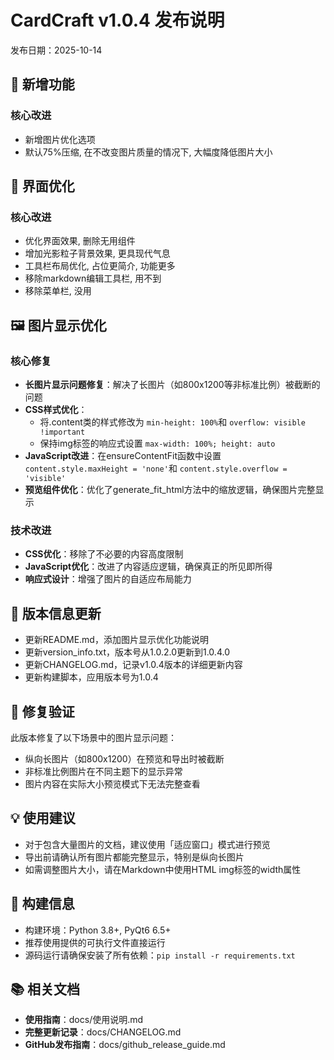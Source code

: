 # CardCraft v1.0.4 发布说明

发布日期：2025-10-14



## 👀 新增功能

### 核心改进

- 新增图片优化选项
- 默认75%压缩, 在不改变图片质量的情况下, 大幅度降低图片大小

## 🥵 界面优化

### 核心改进

- 优化界面效果, 删除无用组件
- 增加光影粒子背景效果, 更具现代气息
- 工具栏布局优化, 占位更简介, 功能更多
- 移除markdown编辑工具栏, 用不到
- 移除菜单栏, 没用

## 🖼️ 图片显示优化

### 核心修复

- **长图片显示问题修复**：解决了长图片（如800x1200等非标准比例）被截断的问题
- **CSS样式优化**：
  - 将.content类的样式修改为 `min-height: 100%`和 `overflow: visible !important`
  - 保持img标签的响应式设置 `max-width: 100%; height: auto`
- **JavaScript改进**：在ensureContentFit函数中设置 `content.style.maxHeight = 'none'`和 `content.style.overflow = 'visible'`
- **预览组件优化**：优化了generate_fit_html方法中的缩放逻辑，确保图片完整显示

### 技术改进

- **CSS优化**：移除了不必要的内容高度限制
- **JavaScript优化**：改进了内容适应逻辑，确保真正的所见即所得
- **响应式设计**：增强了图片的自适应布局能力

## 📝 版本信息更新

- 更新README.md，添加图片显示优化功能说明
- 更新version_info.txt，版本号从1.0.2.0更新到1.0.4.0
- 更新CHANGELOG.md，记录v1.0.4版本的详细更新内容
- 更新构建脚本，应用版本号为1.0.4

## 🎯 修复验证

此版本修复了以下场景中的图片显示问题：

- 纵向长图片（如800x1200）在预览和导出时被截断
- 非标准比例图片在不同主题下的显示异常
- 图片内容在实际大小预览模式下无法完整查看

## 💡 使用建议

- 对于包含大量图片的文档，建议使用「适应窗口」模式进行预览
- 导出前请确认所有图片都能完整显示，特别是纵向长图片
- 如需调整图片大小，请在Markdown中使用HTML img标签的width属性

## 🔧 构建信息

- 构建环境：Python 3.8+, PyQt6 6.5+
- 推荐使用提供的可执行文件直接运行
- 源码运行请确保安装了所有依赖：`pip install -r requirements.txt`

## 📚 相关文档

- **使用指南**：docs/使用说明.md
- **完整更新记录**：docs/CHANGELOG.md
- **GitHub发布指南**：docs/github_release_guide.md
